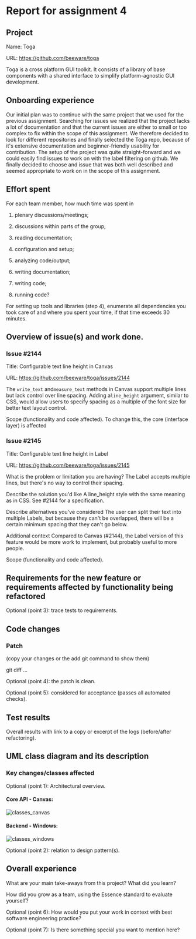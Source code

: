 # Report for assignment 4

## Project

Name: Toga

URL: https://github.com/beeware/toga

Toga is a cross platform GUI toolkit. It consists of a library of base components with a shared interface to simplify platform-agnostic GUI development.

## Onboarding experience

Our initial plan was to continue with the same project that we used for the previous assignment. Searching for issues we realized that the project lacks a lot of documentation and that the current issues are either to small or too complex to fix within the scope of this assignment. We therefore decided to look for different repositories and finally selected the Toga repo, because of it's extensive documentation and beginner-friendly usability for contribution. The setup of the project was quite straight-forward and we could easily find issues to work on with the label filtering on github. We finally decided to choose and issue that was both well described and seemed appropriate to work on in the scope of this assignment.

## Effort spent

For each team member, how much time was spent in

1. plenary discussions/meetings;

2. discussions within parts of the group;

3. reading documentation;

4. configuration and setup;

5. analyzing code/output;

6. writing documentation;

7. writing code;

8. running code?

For setting up tools and libraries (step 4), enumerate all dependencies
you took care of and where you spent your time, if that time exceeds
30 minutes.

## Overview of issue(s) and work done.

### Issue #2144

Title: Configurable text line height in Canvas 

URL: https://github.com/beeware/toga/issues/2144

The `write_text` and`measure_text` methods in Canvas support multiple lines but lack control over line spacing. Adding a`line_height` argument, similar to CSS, would allow users to specify spacing as a multiple of the font size for better text layout control.

Scope (functionality and code affected).
To change this, the core (interface layer) is affected 

### Issue #2145

Title: Configurable text line height in Label

URL: https://github.com/beeware/toga/issues/2145

What is the problem or limitation you are having?
The Label accepts multiple lines, but there's no way to control their spacing.

Describe the solution you'd like
A line_height style with the same meaning as in CSS. See #2144 for a specification.

Describe alternatives you've considered
The user can split their text into multiple Labels, but because they can't be overlapped, there will be a certain minimum spacing that they can't go below.

Additional context
Compared to Canvas (#2144), the Label version of this feature would be more work to implement, but probably useful to more people.

Scope (functionality and code affected).


## Requirements for the new feature or requirements affected by functionality being refactored

Optional (point 3): trace tests to requirements.

## Code changes

### Patch

(copy your changes or the add git command to show them)

git diff ...

Optional (point 4): the patch is clean.

Optional (point 5): considered for acceptance (passes all automated checks).

## Test results

Overall results with link to a copy or excerpt of the logs (before/after
refactoring).


## UML class diagram and its description

### Key changes/classes affected

Optional (point 1): Architectural overview.

#### Core API - Canvas:
![classes_canvas](https://github.com/user-attachments/assets/fd89b88f-3903-46b6-a68f-579c1ca343ec)

#### Backend - Windows: 
![classes_windows](https://github.com/user-attachments/assets/4599bf39-775a-4073-9195-c8398f44fbb5)

Optional (point 2): relation to design pattern(s).

## Overall experience

What are your main take-aways from this project? What did you learn?

How did you grow as a team, using the Essence standard to evaluate yourself?

Optional (point 6): How would you put your work in context with best software engineering practice?

Optional (point 7): Is there something special you want to mention here?
